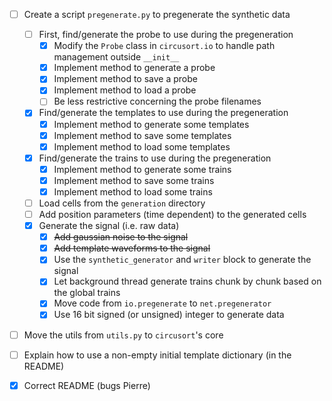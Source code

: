 - [ ] Create a script `pregenerate.py` to pregenerate the synthetic data
  - [ ] First, find/generate the probe to use during the pregeneration
    - [x] Modify the `Probe` class in `circusort.io` to handle path
    management outside `__init__`
    - [x] Implement method to generate a probe
    - [x] Implement method to save a probe
    - [x] Implement method to load a probe
    - [ ] Be less restrictive concerning the probe filenames
  - [x] Find/generate the templates to use during the pregeneration
    - [x] Implement method to generate some templates
    - [x] Implement method to save some templates
    - [x] Implement method to load some templates
  - [x] Find/generate the trains to use during the pregeneration
    - [x] Implement method to generate some trains
    - [x] Implement method to save some trains
    - [x] Implement method to load some trains
  - [ ] Load cells from the `generation` directory
  - [ ] Add position parameters (time dependent) to the generated cells
  - [x] Generate the signal (i.e. raw data)
    - [x] ~~Add gaussian noise to the signal~~
    - [x] ~~Add template waveforms to the signal~~
    - [x] Use the `synthetic_generator` and `writer` block to generate
    the signal
    - [x] Let background thread generate trains chunk by chunk based on
    the global trains
    - [x] Move code from `io.pregenerate` to `net.pregenerator`
    - [x] Use 16 bit signed (or unsigned) integer to generate data
- [ ] Move the utils from `utils.py` to `circusort`'s core
- [ ] Explain how to use a non-empty initial template dictionary (in the
README)
- [x] Correct README (bugs Pierre)
 